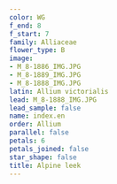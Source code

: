 ```yaml
---
color: WG
f_end: 8
f_start: 7
family: Alliaceae
flower_type: B
image:
- M_8-1886_IMG.JPG
- M_8-1889_IMG.JPG
- M_8-1888_IMG.JPG
latin: Allium victorialis
lead: M_8-1888_IMG.JPG
lead_sample: false
name: index.en
order: Allium
parallel: false
petals: 6
petals_joined: false
star_shape: false
title: Alpine leek
---
```

